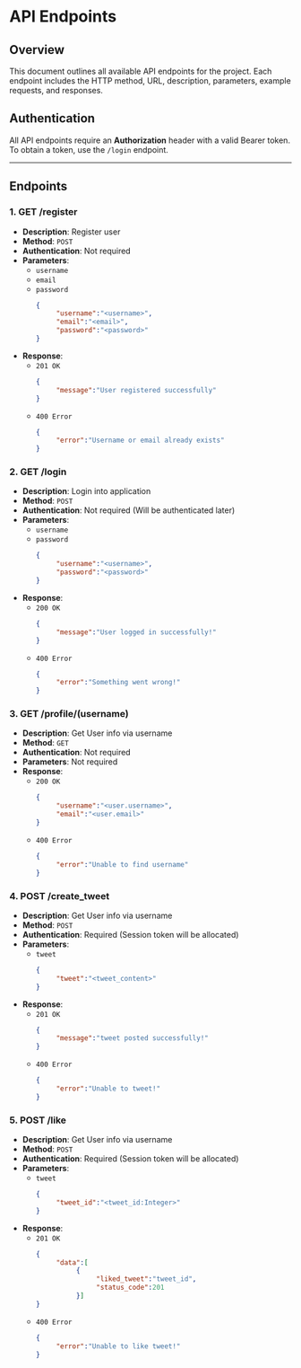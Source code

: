 # API Endpoints

## Overview

This document outlines all available API endpoints for the project. Each endpoint includes the HTTP method, URL, description, parameters, example requests, and responses.

## Authentication

All API endpoints require an **Authorization** header with a valid Bearer token. To obtain a token, use the `/login` endpoint.

------

## Endpoints

### 1. **GET /register**
- **Description**: Register user
- **Method**: `POST`
- **Authentication**: Not required
- **Parameters**:
     - `username`
     - `email`
     - `password`
          ```json
          {
               "username":"<username>",
               "email":"<email>",
               "password":"<password>"
          }
          ```
- **Response**:
     - `201 OK`
          ```json
          {
               "message":"User registered successfully"
          }
          ```
     - `400 Error`
          ```json
          {
               "error":"Username or email already exists"
          }
          ```

### 2. **GET /login**
- **Description**: Login into application
- **Method**: `POST`
- **Authentication**: Not required (Will be authenticated later)
- **Parameters**:
     - `username`
     - `password`
          ```json
          {
               "username":"<username>",
               "password":"<password>"
          }
          ```
- **Response**:
     - `200 OK`
          ```json
          {
               "message":"User logged in successfully!"
          }
          ```
     - `400 Error`
          ```json
          {
               "error":"Something went wrong!"
          }
          ```

### 3. **GET /profile/(username)**
- **Description**: Get User info via username
- **Method**: `GET`
- **Authentication**: Not required
- **Parameters**: Not required
- **Response**:
     - `200 OK`
          ```json
          {
               "username":"<user.username>",
               "email":"<user.email>"
          }
          ```
     - `400 Error`
          ```json
          {
               "error":"Unable to find username"
          }
          ```

### 4. **POST /create_tweet**
- **Description**: Get User info via username
- **Method**: `POST`
- **Authentication**: Required (Session token will be allocated)
- **Parameters**:
     - `tweet`
          ```json
          {
               "tweet":"<tweet_content>"
          }
          ```
- **Response**:
     - `201 OK`
          ```json
          {
               "message":"tweet posted successfully!"
          }
          ```
     - `400 Error`
          ```json
          {
               "error":"Unable to tweet!"
          }
          ```

### 5. **POST /like**
- **Description**: Get User info via username
- **Method**: `POST`
- **Authentication**: Required (Session token will be allocated)
- **Parameters**:
     - `tweet`
          ```json
          {
               "tweet_id":"<tweet_id:Integer>"
          }
          ```
- **Response**:
     - `201 OK`
          ```json
          {
               "data":[
                    {
                         "liked_tweet":"tweet_id",
                         "status_code":201
                    }]
          }
          ```
     - `400 Error`
          ```json
          {
               "error":"Unable to like tweet!"
          }
          ```
